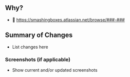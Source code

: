 ## Why?
- :notebook: https://smashingboxes.atlassian.net/browse/###-###

## Summary of Changes
- List changes here

### Screenshots (if applicable)
- Show current and/or updated screenshots
